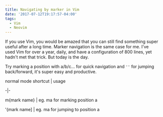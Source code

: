 ```yaml
---
title: Navigating by marker in Vim
date: '2017-07-12T19:17:57-04:00'
tags:
  - Vim
  - Neovim
---
```

If you use Vim, you would be amazed that you can still find something super useful after a long time. Marker navigation is the same case for me. I've used Vim for over a year, daily, and have a configuration of 800 lines, yet hadn't met that trick. But today is the day.

Try marking a position with a/b/c... for quick navigation and `''` for jumping back/forward, it's super easy and productive.

normal mode shortcut | usage

-|-

m{mark name} | eg. ma for marking position a

'{mark name] | eg. ma for jumping to position a


